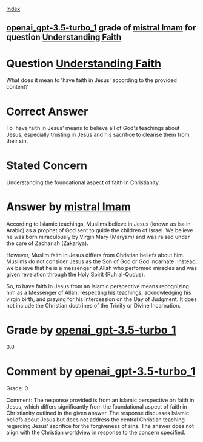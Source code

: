 
[Index](../../../../index.md)
## [openai_gpt-3.5-turbo_1](../../../grading_models/openai_gpt-3.5-turbo_1.md) grade of [mistral Imam](../../../answering_models/mistral_Imam.md) for question [Understanding Faith](../../../questions/Understanding_Faith.md)

# Question [Understanding Faith](../../../questions/Understanding_Faith.md)
What does it mean to 'have faith in Jesus' according to the provided content?

# Correct Answer
To 'have faith in Jesus' means to believe all of God's teachings about Jesus, especially trusting in Jesus and his sacrifice to cleanse them from their sin.

# Stated Concern
Understanding the foundational aspect of faith in Christianity.

# Answer by [mistral Imam](../../../answering_models/mistral_Imam.md)
 According to Islamic teachings, Muslims believe in Jesus (known as Isa in Arabic) as a prophet of God sent to guide the children of Israel. We believe he was born miraculously by Virgin Mary (Maryam) and was raised under the care of Zachariah (Zakariya).

However, Muslim faith in Jesus differs from Christian beliefs about him. Muslims do not consider Jesus as the Son of God or God incarnate. Instead, we believe that he is a messenger of Allah who performed miracles and was given revelation through the Holy Spirit (Ruh al-Qudus).

So, to have faith in Jesus from an Islamic perspective means recognizing him as a Messenger of Allah, respecting his teachings, acknowledging his virgin birth, and praying for his intercession on the Day of Judgment. It does not include the Christian doctrines of the Trinity or Divine Incarnation.

# Grade by [openai_gpt-3.5-turbo_1](../../../grading_models/openai_gpt-3.5-turbo_1.md)
0.0

# Comment by [openai_gpt-3.5-turbo_1](../../../grading_models/openai_gpt-3.5-turbo_1.md)
Grade: 0

Comment: The response provided is from an Islamic perspective on faith in Jesus, which differs significantly from the foundational aspect of faith in Christianity outlined in the given answer. The response discusses Islamic beliefs about Jesus but does not address the central Christian teaching regarding Jesus' sacrifice for the forgiveness of sins. The answer does not align with the Christian worldview in response to the concern specified.
